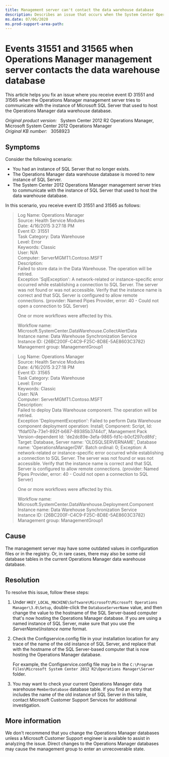 ```yaml
---
title: Management server can't contact the data warehouse database
description: Describes an issue that occurs when the System Center Operations Manager 2012 management server tries to communicate with the instance of SQL Server that used to host the data warehouse database.
ms.date: 07/06/2020
ms.prod-support-area-path:
---
```

# Events 31551 and 31565 when Operations Manager management server contacts the data warehouse database

This article helps you fix an issue where you receive event ID 31551 and 31565 when the Operations Manager management server tries to communicate with the instance of Microsoft SQL Server that used to host the Operations Manager data warehouse database.

_Original product version:_ &nbsp; System Center 2012 R2 Operations Manager, Microsoft System Center 2012 Operations Manager  
_Original KB number:_ &nbsp; 3058923

## Symptoms

Consider the following scenario:

- You had an instance of SQL Server that no longer exists.
- The Operations Manager data warehouse database is moved to new instance of SQL Server.
- The System Center 2012 Operations Manager management server tries to communicate with the instance of SQL Server that used to host the data warehouse database.

In this scenario, you receive event ID 31551 and 31565 as follows:

> Log Name: Operations Manager  
> Source: Health Service Modules  
> Date: 4/16/2015 3:27:18 PM  
> Event ID: 31551  
> Task Category: Data Warehouse  
> Level: Error  
> Keywords: Classic  
> User: N/A  
> Computer: ServerMGMT1.Contoso.MSFT  
> Description:  
> Failed to store data in the Data Warehouse. The operation will be retried.  
> Exception 'SqlException': A network-related or instance-specific error occurred while establishing a connection to SQL Server. The server was not found or was not accessible. Verify that the instance name is correct and that SQL Server is configured to allow remote connections. (provider: Named Pipes Provider, error: 40 - Could not open a connection to SQL Server)
>
> One or more workflows were affected by this.  
>
> Workflow name: Microsoft.SystemCenter.DataWarehouse.CollectAlertData  
> Instance name: Data Warehouse Synchronization Service  
> Instance ID: {26BC200F-C4C9-F25C-8D8E-5AE8603C3782}  
> Management group: ManagementGroup1

> Log Name: Operations Manager  
> Source: Health Service Modules  
> Date: 4/16/2015 3:27:18 PM  
> Event ID: 31565  
> Task Category: Data Warehouse  
> Level: Error  
> Keywords: Classic  
> User: N/A  
> Computer: ServerMGMT1.Contoso.MSFT  
> Description:  
> Failed to deploy Data Warehouse component. The operation will be retried.  
> Exception 'DeploymentException': Failed to perform Data Warehouse component deployment operation: Install; Component: Script, Id: 'ffdaf07a-73e1-892f-b687-89385b3744cf', Management Pack Version-dependent Id: 'de2dc89e-3efa-9865-fd1c-b0cf297cd8fd'; Target: Database, Server name: 'OLDSQLSERVERNAME', Database name: 'OperationsManagerDW'. Batch ordinal: 0; Exception: A network-related or instance-specific error occurred while establishing a connection to SQL Server. The server was not found or was not accessible. Verify that the instance name is correct and that SQL Server is configured to allow remote connections. (provider: Named Pipes Provider, error: 40 - Could not open a connection to SQL Server)
>
> One or more workflows were affected by this.
>
> Workflow name: Microsoft.SystemCenter.DataWarehouse.Deployment.Component  
> Instance name: Data Warehouse Synchronization Service  
> Instance ID: {26BC200F-C4C9-F25C-8D8E-5AE8603C3782}  
> Management group: ManagementGroup1

## Cause

The management server may have some outdated values in configuration files or in the registry. Or, in rare cases, there may also be some old database tables in the current Operations Manager data warehouse database.

## Resolution

To resolve this issue, follow these steps:

1. Under `HKEY_LOCAL_MACHINE\Software\Microsoft\Microsoft Operations Manager\3.0\Setup`, double-click the `DatabaseServerName` value, and then change the value to the hostname of the SQL Server-based computer that's now hosting the Operations Manager database. If you are using a named instance of SQL Server, make sure that you use the *ServerName\Instance name* format.

2. Check the Configservice.config file in your installation location for any trace of the name of the old instance of SQL Server, and replace that with the hostname of the SQL Server-based computer that is now hosting the Operations Manager database.

   For example, the Configservice.config file may be in the `C:\Program Files\Microsoft System Center 2012 R2\Operations Manager\Server` folder.

3. You may want to check your current Operations Manager data warehouse `MemberDatabase` database table. If you find an entry that includes the name of the old instance of SQL Server in this table, contact Microsoft Customer Support Services for additional investigation.

## More information

We don't recommend that you change the Operations Manager databases unless a Microsoft Customer Support engineer is available to assist in analyzing the issue. Direct changes to the Operations Manager databases may cause the management group to enter an unrecoverable state.
